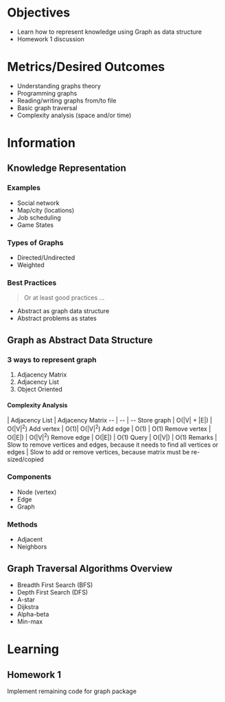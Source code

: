 # Objectives

* Learn how to represent knowledge using Graph as data structure
* Homework 1 discussion

# Metrics/Desired Outcomes

* Understanding graphs theory
* Programming graphs
* Reading/writing graphs from/to file
* Basic graph traversal
* Complexity analysis (space and/or time)

# Information

## Knowledge Representation

### Examples

* Social network
* Map/city (locations)
* Job scheduling
* Game States

### Types of Graphs

* Directed/Undirected
* Weighted

### Best Practices

> Or at least good practices ...

* Abstract as graph data structure
* Abstract problems as states

## Graph as Abstract Data Structure

### 3 ways to represent graph

1. Adjacency Matrix
2. Adjacency List
3. Object Oriented

#### Complexity Analysis

  | Adjacency List | Adjacency Matrix 
-- | -- | --
Store graph | O(&#124;V&#124; + &#124;E&#124;) | O(&#124;V&#124;<sup>2</sup>)
Add vertex | O(1)| O(&#124;V&#124;<sup>2</sup>)
Add edge | O(1) | O(1) 
Remove vertex | O(&#124;E&#124;) | O(&#124;V&#124;<sup>2</sup>)
Remove edge | O(&#124;E&#124;) | O(1)
Query | O(&#124;V&#124;) | O(1)
Remarks | Slow to remove vertices and edges, because it needs to find all vertices or edges | Slow to add or remove vertices, because matrix must be re-sized/copied


### Components

* Node (vertex)
* Edge
* Graph

### Methods

* Adjacent
* Neighbors

## Graph Traversal Algorithms Overview

* Breadth First Search (BFS)
* Depth First Search (DFS)
* A-star
* Dijkstra
* Alpha-beta
* Min-max

# Learning

## Homework 1

Implement remaining code for graph package
